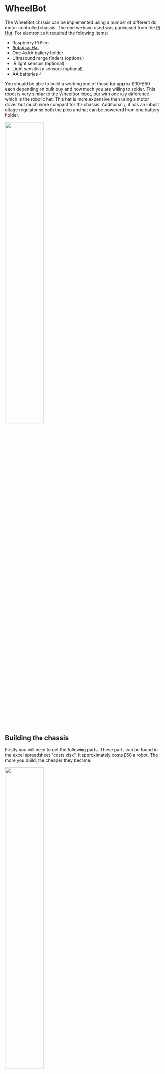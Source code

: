 # WheelBot
The WheelBot chassis can be implemented using a number of different dc motor controlled chassis. The one we have used was purchased from the [Pi Hut](https://thepihut.com/products/adafruit-mini-3-layer-round-robot-chassis-kit-2wd-with-dc-motors). For electronics it required the following items:
- Raspberry Pi Pico
- [Robotics Hat](https://thepihut.com/products/robotics-board-for-raspberry-pi-pico)
- One 4xAA battery holder
- Ultrasound range finders (optional)
- IR light sensors (optional)
- Light sensitivity sensors (optional)
- AA batteries 4

You should be able to build a working one of these for approx £30-£50 each depending on bulk buy and how much you are willing to solder. This robot is very similar to the WheelBot robot, but with one key difference - which is the robotic hat. This hat is more expensive than using a motor driver but much more compact for the chassis. Additionally, it has an inbuilt oltage regulator so both the pico and hat can be powererd from one battery holder.

<img src="https://raw.githubusercontent.com/shepai/OpenEduBot/main/Assets/wheelBot2.jpg" width="50%" >


## Building the chassis
Firstly you will need to get the following parts. These parts can be found in the excel spreadsheet "costs.xlsx". It approximately costs £50 a robot. The more you build, the cheaper they become.

<img src="https://raw.githubusercontent.com/shepai/OpenEduBot/main/Assets/partList.PNG" width="50%" >

### Wiring

The wiring of the motors and battery needs to be in motors 3 and 4 for the library to be compatible. You may want to strip the ends of the wires off on the motors if it cannot be directly screwed into the robotics board.
The sensor inputs can be changed to any analogue pin, if you wish to add more then they can be used.

<img src="https://raw.githubusercontent.com/shepai/OpenEduBot/main/Assets/wiring.PNG" width="50%" >

### Step 1
Mount both of the motors on the chassis, using the side plates within the two rectangular slots on the chassis will keep the motors in place. This is the point that you can mount your chosen sensors for the lower level. If you are working with light sensors, this level is ideal.

<img src="https://raw.githubusercontent.com/shepai/OpenEduBot/main/Assets/step1.PNG" width="50%" >

#### Step 1.1 - Roller ball wheel
Mount the roller ball wheel inserting the screws from the bottom. If using sensors, mount the L-shaped bracket along with the roller ball wheel.

#### Step 1.2 - Light Sensors
Mount the light sensors to the L-brackets using a small standoff to offset the sensors.

#### Step 1.3 - 2nd Layer standoffs
Attach 4 long standoffs in the corners of the 2nd layer, along with 2 small standoffs to mount the main controller board.

### Step 2
Mount the main controller, make sure you have soldered some L-shaped pins underneath the Robotics board if you wish to use GPIO pins to interface with sensors. If you are using more HATs than just the robotics board, you may want to consider using Step 3 as your second layer.
<img src="https://raw.githubusercontent.com/shepai/OpenEduBot/main/Assets/step2.PNG" width="50%" >

### Step 3
It is ideal to have the batteries on the top, so they can be easily changed without having to unscrew the chassis.
<img src="https://raw.githubusercontent.com/shepai/OpenEduBot/main/Assets/step3.PNG" width="50%" >

#### Step 3.1 Wiring
Wire the motors into the motor controller connections on the main controller. Left/Right motor connections are interchangable in the software so do not worry about mixing them.

#### Step 3.2 Battery Wiring
Attach the battery connector into the Power BLK+RED connections on the main controller.

#### Step 3.3 Sensor Wiring
If using sensors, wire them up to the servos pins on the main controller, a single wire from the sensors should be connected to the L-shaped GPUIO pins that were soldered on the underside fo the controller.

### Step 4 - 3rd Layer
Mount the battery holder using a 2 double ended threaded pieces and 4 screws. Then mount the 3rd layer to the 4, 2nd layer standoffs. Then attach the battery connector to th eholder.

## Programming

The physical robot makes use of sensors and two motors. We can attach a USB to it and upload the code.

## Using a different IDE
Using a specific IDEs can be simpler for using MicroPython. [Thonny IDE](https://thonny.org/) is a simple IDE for uploading programs to the Raspberry Pi Pico. Once you have set up the IDE we can start [programming the board](https://projects.raspberrypi.org/en/projects/getting-started-with-the-pico).

### Step 1
Download the robot control library from [Github](https://raw.githubusercontent.com/shepai/OpenEduBot/main/Library/EduBot.py) and have handy in a folder.

### Step 2
You will need to connect the robot to your device via USB. Make sure you have Thonny IDE up. In the bottom right corner you should be able to select the interpreter for the IDE. We want Raspberry Pi Pico MicroPython.

<img src="https://projects-static.raspberrypi.org/projects/getting-started-with-the-pico/725a421f3b51a5674c539d6953db5f1892509475/en/images/thonny-micropython-pico-menu.png" width="35%" >

The software will ask you to install firmware for the Pico. Install it.

<img src="https://projects-static.raspberrypi.org/projects/getting-started-with-the-pico/725a421f3b51a5674c539d6953db5f1892509475/en/images/thonny-install-micropython-pico.png" width="35%" >

The shell should then show it is connected to the Pico. Try entering the following in the shell:

```
print("Hello, world!")
```

This code is compiling on the Pico board. Any code they you write and run will now be uploading to the device.


### Step 3
Open the downloaded EduBot.py in the Thonny IDE, and then go to File>Save As and a prompt will come up asking whether to install on the device or computer. Resave the file on the device with the same name. We do this so we can control the chassis hardware.

Pre-written examples can be found:
- Example.py

The EduBot.py found in [library](https://github.com/shepai/OpenEduBot/Library) must be uploaded in the same directory as your main code on the Raspberry Pi Pico.

We have used the [Thonny IDE](https://thonny.org/). Once downloaded this software allows you to connect to the Raspberry Pi Pico. Simply go to the bottom right corner of the window, and select an interpreter. We are using the Raspberry Pi Pico. Raspberry Pi have a [tutorial](https://projects.raspberrypi.org/en/projects/getting-started-with-the-pico) on getting set up with the Pico.

Once all connected you can load one of our examples in and click run. The robot will run this code while the USB is attached. To make it mobile, save the example as main.py on the Pico device, and it will run on boot.

## Troubleshooting
There are some problems that you may come into contact with, especially if this is your first time to electronics. We have tried to list as many here as we can. If your problem is not listed, please see [issues](https://github.com/shepai/OpenEduBot/issues) and if there still isnt an answer feel free to raise one yourself!

### The board wont connect to USB
Firstly, make sure your USB device works for data transmission. Check your wiring and make sure there is no short circuiting. If this is all fine, consider havig the battery switched on while you make contact with the board. We suspect there is an issue with the current being supplied to the device and it not being seen by the PC.

### The sensors aren't working
Check your wiring, also make sure the sensors are not touching the motor pins or conducting where they should not.

### The motors are turning the wrong way
There are two ways to solve this, hardware or software. Firstly make sure that the motors are wired the same. Red Black Red Black should be the pattern going in to the device. Within the examples, you can change the motors to be from "f" to "r" or vice versa.

### The motors are not turning at allow
Make sure the motors are both in the motor 2 and motor 4 sockets. The board should be on and your code running. Solder over the outside of the motor wire tips if you can, this prevents short circuiting.

### The light detecting robot is moving away from Light
This is likely because your sensors are the wrong way round. Try changing the pins physically or switching the pins in the code.
